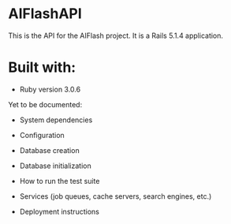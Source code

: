 # AIFlashAPI

This is the API for the AIFlash project. It is a Rails 5.1.4 application.

# Built with:
* Ruby version 3.0.6

Yet to be documented:

* System dependencies

* Configuration

* Database creation

* Database initialization

* How to run the test suite

* Services (job queues, cache servers, search engines, etc.)

* Deployment instructions
